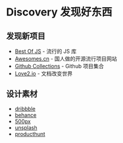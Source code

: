 # Discovery 发现好东西

## 发现新项目
- [Best Of JS](https://stats.js.org/) - 流行的 JS 库
- [Awesomes.cn](https://www.awesomes.cn/) - 国人做的开源流行项目网站
- [Github Collections](https://github.com/collections) - Github 项目集合
- [Love2.io](https://love2.io) - 文档改变世界


## 设计素材
- [dribbble](https://dribbble.com/)
- [behance](https://www.behance.net/)
- [500px](https://500px.com/)
- [unsplash](https://unsplash.com/)
- [producthunt](https://www.producthunt.com/)